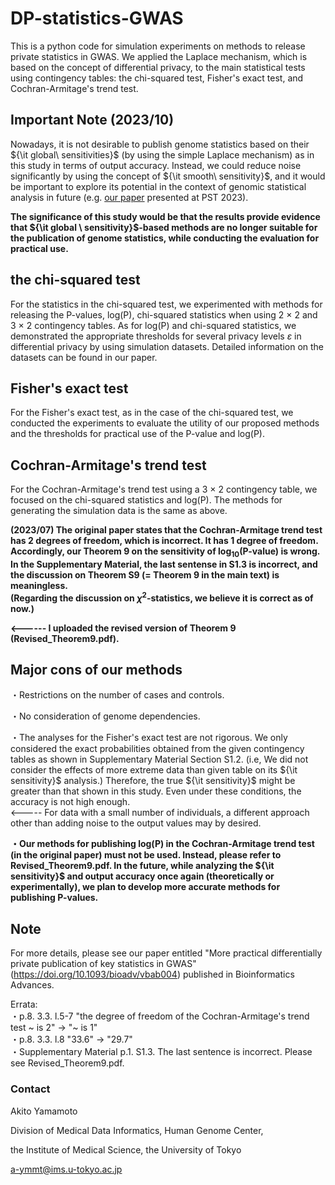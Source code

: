 # DP-statistics-GWAS

This is a python code for simulation experiments on methods to release private statistics in GWAS. 
We applied the Laplace mechanism, which is based on the concept of differential privacy, to the main statistical tests using contingency tables:
the chi-squared test, Fisher's exact test, and Cochran-Armitage's trend test. 

## Important Note (2023/10)
Nowadays, it is not desirable to publish genome statistics based on their ${\it global\ sensitivities}$ (by using the simple Laplace mechanism) as in this study in terms of output accuracy. Instead, we could reduce noise significantly by using the concept of ${\it smooth\ sensitivity}$, and it would be important to explore its potential in the context of genomic statistical analysis in future (e.g. [our paper](https://doi.org/10.1109/PST58708.2023.10320160) presented at PST 2023). 

**The significance of this study would be that the results provide evidence that ${\it global \ sensitivity}$-based methods are no longer suitable for the publication of genome statistics, while conducting the evaluation for practical use.**

## the chi-squared test

For the statistics in the chi-squared test, we experimented with methods for releasing the P-values, log(P), chi-squared statistics when using 
2 × 2 and 3 × 2 contingency tables. As for log(P) and chi-squared statistics, we demonstrated the appropriate thresholds
for several privacy levels $ε$ in differential privacy by using simulation datasets. Detailed information on the datasets can be found in our paper. 

## Fisher's exact test

For the Fisher's exact test, as in the case of the chi-squared test, we conducted the experiments to evaluate the utility of our proposed methods
and the thresholds for practical use of the P-value and log(P).

## Cochran-Armitage's trend test

For the Cochran-Armitage's trend test using a 3 × 2 contingency table, we focused on the chi-squared statistics and log(P). The methods for generating
the simulation data is the same as above. 

**(2023/07) The original paper states that the Cochran-Armitage trend test has 2 degrees of freedom, which is incorrect. It has 1 degree of freedom. Accordingly, our Theorem 9 on the sensitivity of $\log_{10}$(P-value) is wrong.**  
**In the Supplementary Material, the last sentense in S1.3 is incorrect, and the discussion on Theorem S9 (= Theorem 9 in the main text) is meaningless.**  
**(Regarding the discussion on $\chi^2$-statistics, we believe it is correct as of now.)**

**<------ I uploaded the revised version of Theorem 9 (Revised_Theorem9.pdf).**

## Major cons of our methods

・Restrictions on the number of cases and controls.

・No consideration of genome dependencies.

・The analyses for the Fisher's exact test are not rigorous. We only considered the exact probabilities obtained from the given contingency tables as shown in Supplementary Material Section S1.2. (i.e, We did not consider the effects of more extreme data than given table on its ${\it sensitivity}$ analysis.) Therefore, the true ${\it sensitivity}$ might be greater than that shown in this study. Even under these conditions, the accuracy is not high enough.  
<----- For data with a small number of individuals, a different approach other than adding noise to the output values may by desired.

**・Our methods for publishing log(P) in the Cochran-Armitage trend test (in the original paper) must not be used. Instead, please refer to Revised_Theorem9.pdf. In the future, while analyzing the ${\it sensitivity}$ and output accuracy once again (theoretically or experimentally), we plan to develop more accurate methods for publishing P-values.**

## Note

For more details, please see our paper entitled "More practical differentially private publication of key statistics in GWAS" (https://doi.org/10.1093/bioadv/vbab004) published in Bioinformatics Advances.

Errata:  
・p.8. 3.3. l.5-7  "the degree of freedom of the Cochran-Armitage's trend test ~ is 2" → "~ is 1"  
・p.8. 3.3. l.8  "33.6" → "29.7"  
・Supplementary Material p.1. S1.3. The last sentence is incorrect. Please see Revised_Theorem9.pdf.

### Contact
Akito Yamamoto

Division of Medical Data Informatics, Human Genome Center,

the Institute of Medical Science, the University of Tokyo

a-ymmt@ims.u-tokyo.ac.jp
